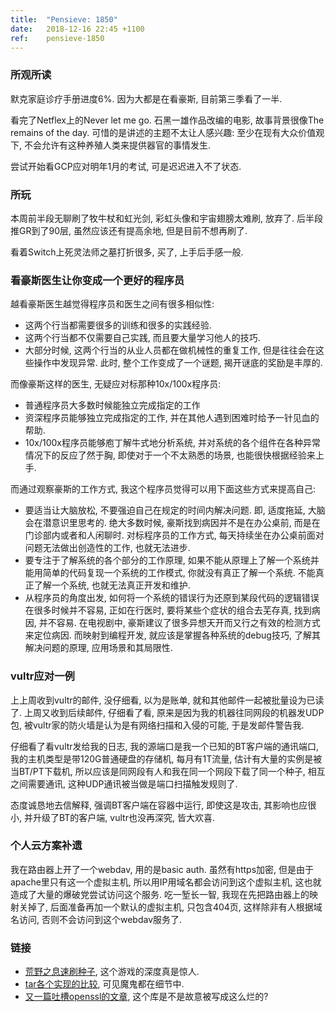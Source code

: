 ```yaml
---
title:  "Pensieve: 1850"
date:   2018-12-16 22:45 +1100
ref:    pensieve-1850
---
```


### 所观所读

默克家庭诊疗手册进度6%. 因为大都是在看豪斯, 目前第三季看了一半.

看完了Netflex上的Never let me go. 石黑一雄作品改编的电影, 故事背景很像The remains of the day. 可惜的是讲述的主题不太让人感兴趣: 至少在现有大众价值观下, 不会允许有这种养殖人类来提供器官的事情发生.

尝试开始看GCP应对明年1月的考试, 可是迟迟进入不了状态.

### 所玩

本周前半段无聊刷了牧牛杖和虹光剑, 彩虹头像和宇宙翅膀太难刷, 放弃了. 后半段推GR到了90层, 虽然应该还有提高余地, 但是目前不想再刷了.

看着Switch上死灵法师之墓打折很多, 买了, 上手后手感一般.

### 看豪斯医生让你变成一个更好的程序员

越看豪斯医生越觉得程序员和医生之间有很多相似性:

* 这两个行当都需要很多的训练和很多的实践经验.
* 这两个行当都不仅需要自己实践, 而且要大量学习他人的技巧.
* 大部分时候, 这两个行当的从业人员都在做机械性的重复工作, 但是往往会在这些操作中发现异常. 此时, 整个工作变成了一个谜题, 揭开谜底的奖励是丰厚的.

而像豪斯这样的医生, 无疑应对标那种10x/100x程序员:

* 普通程序员大多数时候能独立完成指定的工作
* 资深程序员能够独立完成指定的工作, 并在其他人遇到困难时给予一针见血的帮助.
* 10x/100x程序员能够庖丁解牛式地分析系统, 并对系统的各个组件在各种异常情况下的反应了然于胸, 即使对于一个不太熟悉的场景, 也能很快根据经验来上手.

而通过观察豪斯的工作方式, 我这个程序员觉得可以用下面这些方式来提高自己:

* 要适当让大脑放松, 不要强迫自己在规定的时间内解决问题. 即, 适度拖延, 大脑会在潜意识里思考的. 绝大多数时候, 豪斯找到病因并不是在办公桌前, 而是在门诊部内或者和人闲聊时. 对标程序员的工作方式, 每天持续坐在办公桌前面对问题无法做出创造性的工作, 也就无法进步.
* 要专注于了解系统的各个部分的工作原理, 如果不能从原理上了解一个系统并能用简单的代码复现一个系统的工作模式, 你就没有真正了解一个系统. 不能真正了解一个系统, 也就无法真正开发和维护.
* 从程序员的角度出发, 如何将一个系统的错误行为还原到某段代码的逻辑错误在很多时候并不容易, 正如在行医时, 要将某些个症状的组合去芜存真, 找到病因, 并不容易. 在电视剧中, 豪斯建议了很多异想天开而又行之有效的检测方式来定位病因. 而映射到编程开发, 就应该是掌握各种系统的debug技巧, 了解其解决问题的原理, 应用场景和其局限性.

### vultr应对一例

上上周收到vultr的邮件, 没仔细看, 以为是账单, 就和其他邮件一起被批量设为已读了. 上周又收到后续邮件, 仔细看了看, 原来是因为我的机器往同网段的机器发UDP包, 被vultr家的防火墙是认为是有网络扫描和入侵的可能, 于是发邮件警告我.

仔细看了看vultr发给我的日志, 我的源端口是我一个已知的BT客户端的通讯端口, 我的主机类型是带120G普通硬盘的存储机, 每月有1T流量, 估计有大量的实例是被当BT/PT下载机, 所以应该是同网段有人和我在同一个网段下载了同一个种子, 相互之间需要通讯, 这种UDP通讯被当做是端口扫描触发规则了.

态度诚恳地去信解释, 强调BT客户端在容器中运行, 即使这是攻击, 其影响也应很小, 并升级了BT的客户端, vultr也没再深究, 皆大欢喜.

### 个人云方案补遗

我在路由器上开了一个webdav, 用的是basic auth. 虽然有https加密, 但是由于apache里只有这一个虚拟主机, 所以用IP用域名都会访问到这个虚拟主机, 这也就造成了大量的爆破党尝试访问这个服务. 吃一堑长一智, 我现在先把路由器上的映射关掉了, 后面准备再加一个默认的虚拟主机, 只包含404页, 这样除非有人根据域名访问, 否则不会访问到这个webdav服务了.

### 链接

* [荒野之息速刷种子](https://www.theverge.com/2018/12/15/18141443/breath-of-the-wild-zelda-speedrun-korok-rush), 这个游戏的深度真是惊人.
* [tar各个实现的比较](https://dev.gentoo.org/~mgorny/articles/portability-of-tar-features.html), 可见魔鬼都在细节中.
* [又一篇吐槽openssl的文章](https://www.peereboom.us/assl/assl/html/openssl.html), 这个库是不是故意被写成这么烂的?
